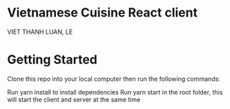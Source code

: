 # Vietnamese Cuisine React client

VIET THANH LUAN, LE

# Getting Started

Clone this repo into your local computer then run the following commands:

Run yarn install to install dependencies
Run yarn start in the root folder, this will start the client and server at the same time
